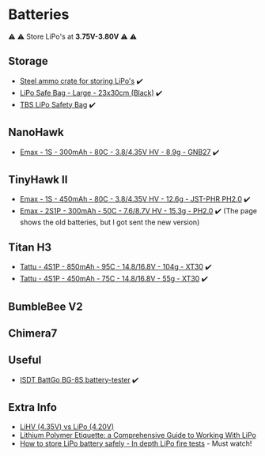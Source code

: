 # Batteries

⚠️ ⚠️ Store LiPo's at **3.75V-3.80V** ⚠️ ⚠️

## Storage

* [Steel ammo crate for storing LiPo's](https://droneshop.nl/stalen-munitiekistje-voor-lipo) ✔️
* [LiPo Safe Bag - Large - 23x30cm (Black)](https://droneshop.nl/lipo-safe-bag-large-23x30cm-zwart) ✔️
* [TBS LiPo Safety Bag](https://droneshop.nl/tbs-lipo-battery-safety-bag) ✔️

## NanoHawk

* [Emax - 1S - 300mAh - 80C - 3.8/4.35V HV - 8.9g - GNB27](https://emaxmodel.com/products/nanohawk-spare-parts-4-35hv-1s-300mah-80c-lipo-battery) ✔️

## TinyHawk II

* [Emax - 1S - 450mAh - 80C - 3.8/4.35V HV - 12.6g - JST-PHR PH2.0](https://emaxmodel.com/products/emax-tinyhawk-indoor-fpv-racing-drone-spare-part-1s-80c-160c-hv-450mah-lipo-battery) ✔️
* [Emax - 2S1P - 300mAh - 50C - 7.6/8.7V HV - 15.3g - PH2.0](https://emaxmodel.com/collections/tinyhawk-ii-series-parts/products/emax-tinyhawks-spare-part-2s-7-4v-300mah-35c-lipo-battery-for-rc-drone-fpv-racing) ✔️ (The page shows the old batteries, but I got sent the new version)

## Titan H3

* [Tattu - 4S1P - 850mAh - 95C - 14.8/16.8V - 104g - XT30](https://www.amazon.de/dp/B07GNJ9C8V) ✔️
* [Tattu - 4S1P - 450mAh - 75C - 14.8/16.8V - 55g - XT30](https://www.amazon.de/dp/B06ZY2GBFX) ✔️

## BumbleBee V2

## Chimera7

## Useful

* [ISDT BattGo BG-8S battery-tester](https://www.amazon.de/-/nl/gp/product/B07WZFS7D8) ✔️

## Extra Info

* [LiHV (4.35V) vs LiPo (4.20V)](https://oscarliang.com/lihv-lipo-drone-battery-hvli/)
* [Lithium Polymer Etiquette: a Comprehensive Guide to Working With LiPo](https://www.instructables.com/Lithium-Polymer-Etiquette/)
* [How to store LiPo battery safely - In depth LiPo fire tests](https://www.youtube.com/watch?v=CnNId0mDnBo&feature=emb_title) - Must watch!
